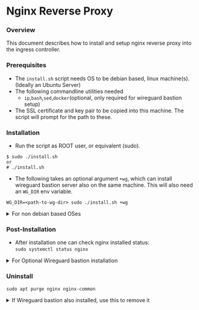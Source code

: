 # Nginx Reverse Proxy

### Overview
This document describes how to install and setup nginx reverse proxy into the ingress controller.

### Prerequisites
* The `install.sh` script needs OS to be debian based, linux machine(s). (Ideally an Ubuntu Server)
* The following commandline utilities needed
  * `ip`,`bash`,`sed`,`docker`(optional, only required for wireguard bastion setup)
* The SSL certificate and key pair to be copied into this machine. The script will prompt for the path to these.

### Installation
* Run the script as ROOT user, or equivalent (sudo).
```
$ sudo ./install.sh
or
# ./install.sh
```
* The following takes an optional argument `+wg`, which can install wireguard bastion server also on the same machine. This will also need an `WG_DIR` env variable.
```
WG_DIR=<path-to-wg-dir> sudo ./install.sh +wg
```
<details>
  <summary>For non debian based OSes</summary>

  Replace `apt install` with your respective package manager, like `yum`, `apk`, `pkg`,`brew`, etc.
</details>

### Post-Installation

* After installation one can check nginx installed status:<br/>
`sudo systemctl status nginx`
<details>
  <summary>For Optional Wireguard bastion installation</summary>

  * After initial wg installation, one can check in the given `WG_DIR` there should be two folder `wgbaseconf` & `wgconf`:
  * `wgbaseconf` contains pubkey privkey pairs for all the peers. `wgconf` contains the actual peer conf files.
  * If one wants to run multiple replicas of this `nginx+wireguard` node, one can choose to copy this `wgbaseconf` folder off to the new replicas' `WG_DIR`, and then rerun the script on the new node. This time the pub-priv keypair will be preserved across all the replica nodes.
  * Before sharing the wireguard peer conf file, create a file `assigned.txt` and take a list of all peers
  * Incase of multiple replicas of `nginx+wireguard` node, combine the wg conf files of all the replicas into one conf file as multiple peers.
</details>

### Uninstall
```
sudo apt purge nginx nginx-common
```
<details>
  <summary>If Wireguard bastion also installed, use this to remove it</summary>

```
docker rm -f wireguard
sudo rm -rf wgbaseconf wgconf
```
</details>
